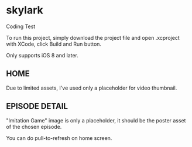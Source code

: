 # skylark
Coding Test

To run this project, simply download the project file and open .xcproject with XCode, click Build and Run button.

Only supports iOS 8 and later.

## HOME ##
Due to limited assets, I've used only a placeholder for video thumbnail.

## EPISODE DETAIL ##
"Imitation Game" image is only a placeholder, it should be the poster asset of the chosen episode.

You can do pull-to-refresh on home screen.
